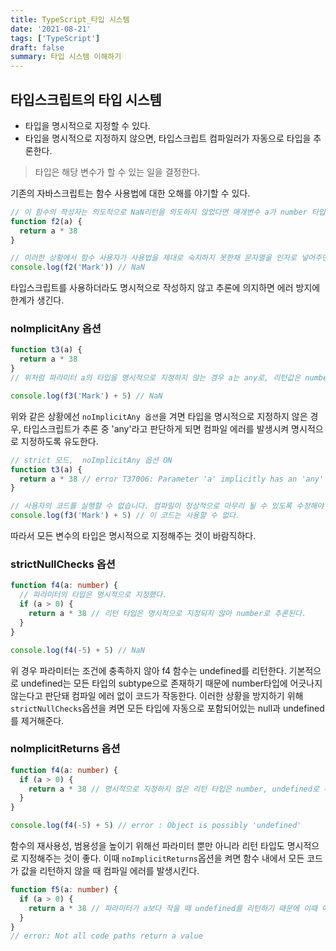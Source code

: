 ```yaml
---
title: TypeScript_타입 시스템
date: '2021-08-21'
tags: ['TypeScript']
draft: false
summary: 타입 시스템 이해하기
---
```


## 타입스크립트의 타입 시스템

- 타입을 명시적으로 지정할 수 있다.
- 타입을 명시적으로 지정하지 않으면, 타입스크립트 컴파일러가 자동으로 타입을 추론한다.

> 타입은 해당 변수가 할 수 있는 일을 결정한다.

기존의 자바스크립트는 함수 사용법에 대한 오해를 야기할 수 있다.

```js
// 이 함수의 작성자는 의도적으로 NaN리턴을 의도하지 않았다면 매개변수 a가 number 타입이라는 가정 하에 함수를 작성했다.
function f2(a) {
  return a * 38
}

// 이러한 상황에서 함수 사용자가 사용법을 제대로 숙지하지 못한채 문자열을 인자로 넣어주면 의도하지 않은 오류가 발생한다.
console.log(f2('Mark')) // NaN
```

타입스크립트를 사용하더라도 명시적으로 작성하지 않고 추론에 의지하면 에러 방지에 한계가 생긴다.

### noImplicitAny 옵션

```ts
function t3(a) {
  return a * 38
}
// 위처럼 파라미터 a의 타입을 명시적으로 지정하지 않는 경우 a는 any로, 리턴값은 number로 추론된다.(NaN도 number의 일종이다.)

console.log(f3('Mark') + 5) // NaN
```

위와 같은 상황에선 `noImplicitAny 옵션`을 겨면 타입을 명시적으로 지정하지 않은 경우, 타입스크립트가 추론 중 'any'라고 판단하게 되면 컴파일 에러를 발생시켜 명시적으로 지정하도록 유도한다.

```ts
// strict 모드,  noImplicitAny 옵션 ON
function t3(a) {
  return a * 38 // error T37006: Parameter 'a' implicitly has an 'any' type.
}

// 사용자의 코드를 실행할 수 없습니다. 컴파일이 정상적으로 마무리 될 수 있도록 수정해야 합니다.
console.log(f3('Mark') + 5) // 이 코드는 사용할 수 없다.
```

따라서 모든 변수의 타입은 명시적으로 지정해주는 것이 바람직하다.

### strictNullChecks 옵션

```ts
function f4(a: number) {
  // 파라미터의 타입은 명시적으로 지정했다.
  if (a > 0) {
    return a * 38 // 리턴 타입은 명시적으로 지정되지 않아 number로 추론된다.
  }
}

console.log(f4(-5) + 5) // NaN
```

위 경우 파라미터는 조건에 충족하지 않아 f4 함수는 undefined를 리턴한다. 기본적으로 undefined는 모든 타입의 subtype으로 존재하기 때문에 number타입에 어긋나지 않는다고 판단돼 컴파일 에러 없이 코드가 작동한다. 이러한 상황을 방지하기 위해 `strictNullChecks`옵션을 켜면 모든 타입에 자동으로 포함되어있는 null과 undefined를 제거해준다.

### noImplicitReturns 옵션

```ts
function f4(a: number) {
  if (a > 0) {
    return a * 38 // 명시적으로 지정하지 않은 리턴 타입은 number, undefined로 추론된다.
  }
}

console.log(f4(-5) + 5) // error : Object is possibly 'undefined'
```

함수의 재사용성, 범용성을 높이기 위해선 파라미터 뿐만 아니라 리턴 타입도 명시적으로 지정해주는 것이 좋다. 이때 `noImplicitReturns`옵션을 켜면 함수 내에서 모든 코드가 값을 리턴하지 않을 때 컴파일 에러를 발생시킨다.

```ts
function f5(a: number) {
  if (a > 0) {
    return a * 38 // 파라미터가 a보다 작을 때 undefined를 리턴하기 때문에 이때 에러가 발생한다.
  }
}
// error: Not all code paths return a value
```
